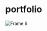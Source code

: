 # portfolio

![Frame 6](https://user-images.githubusercontent.com/88347050/172083625-29b86398-098e-4228-9f14-068400a85d91.png)
